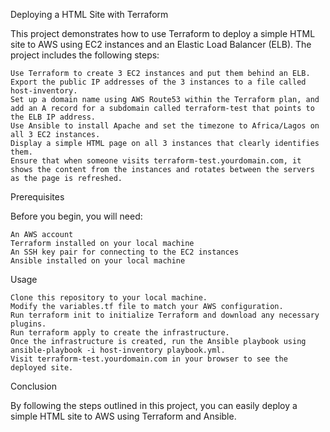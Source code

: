 Deploying a HTML Site with Terraform

This project demonstrates how to use Terraform to deploy a simple HTML site to AWS using EC2 instances and an Elastic Load Balancer (ELB). The project includes the following steps:

    Use Terraform to create 3 EC2 instances and put them behind an ELB.
    Export the public IP addresses of the 3 instances to a file called host-inventory.
    Set up a domain name using AWS Route53 within the Terraform plan, and add an A record for a subdomain called terraform-test that points to the ELB IP address.
    Use Ansible to install Apache and set the timezone to Africa/Lagos on all 3 EC2 instances.
    Display a simple HTML page on all 3 instances that clearly identifies them.
    Ensure that when someone visits terraform-test.yourdomain.com, it shows the content from the instances and rotates between the servers as the page is refreshed.

Prerequisites

Before you begin, you will need:

    An AWS account
    Terraform installed on your local machine
    An SSH key pair for connecting to the EC2 instances
    Ansible installed on your local machine

Usage

    Clone this repository to your local machine.
    Modify the variables.tf file to match your AWS configuration.
    Run terraform init to initialize Terraform and download any necessary plugins.
    Run terraform apply to create the infrastructure.
    Once the infrastructure is created, run the Ansible playbook using ansible-playbook -i host-inventory playbook.yml.
    Visit terraform-test.yourdomain.com in your browser to see the deployed site.

Conclusion

By following the steps outlined in this project, you can easily deploy a simple HTML site to AWS using Terraform and Ansible.
